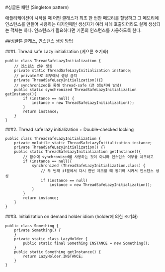 #싱글톤 패턴 (Singleton pattern)

애플리케이션이 시작될 때 어떤 클래스가 최초 한 번만 메모리를 할당하고 그 메모리에 인스턴스를 만들어 사용하는 디자인패턴
생성자가 여러 차례 호출되더라도 실제 생성되는 객체는 하나.
인스턴스가 필요하다면 기존의 인스턴스를 사용하도록 한다.

##싱글톤 클래스, 인스턴스 생성 방법

###1. Thread safe Lazy initialization (게으른 초기화)

```
public class ThreadSafeLazyInitialization {
    // 인스턴스 변수 생성
    private static ThreadSafeLazyInitialization instance;
    // private으로 외부에서 생성 금지
    private ThreadSafeLazyInitialization(){}
    // synchronized를 통해 thread-safe (큰 성능저하 발생)
    public static synchronized ThreadSafeLazyInitialization getInstance(){
        if (instance == null) {
            instance = new ThreadSafeLazyInitialization();
        }
        return instance;
    }
}
```

###2. Thread safe lazy initialization + Double-checked locking
```
public class ThreadSafeLazyInitialization {
    private volatile static ThreadSafeLazyInitialization instance;
    private ThreadSafeLazyInitialization() {}
    public static ThreadSafeLazyInitialization getInstance(){
        // 함수에 synchronized를 사용하는 것이 아니라 인스턴스 여부를 체크하고
        if (instance == null){
            synchronized (ThreadSafeLazyInitialization.class) {
                // 두 번째 if문에서 다시 한번 체크할 때 동기화 시켜서 인스턴스 생성
                if (instance == null)
                    instance = new ThreadSafeLazyInitialization();
            }
        }
        return instance;
    }
}
```

###3. Initialization on demand holder idiom (holder에 의한 초기화)
```
public class Something {
    private Something() {
    }
    private static class LazyHolder {
        public static final Something INSTANCE = new Something();
    }
    public static Something getInstance() {
        return LazyHolder.INSTANCE;
    }
}
```